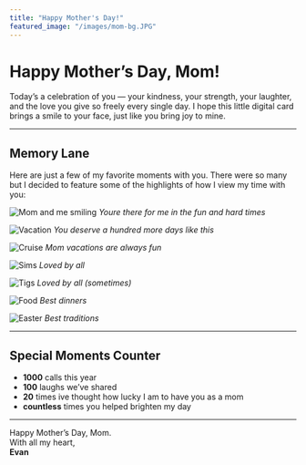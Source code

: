 ```yaml
---
title: "Happy Mother's Day!"
featured_image: "/images/mom-bg.JPG"
---
```


# Happy Mother’s Day, Mom!

Today’s a celebration of you — your kindness, your strength, your laughter, and the love you give so freely every single day. I hope this little digital card brings a smile to your face, just like you bring joy to mine.

---

## Memory Lane

Here are just a few of my favorite moments with you. There were so many but I decided to feature some of the highlights of how I view my time with you:

![Mom and me smiling](images/mom1.JPG)
_Youre there for me in the fun and hard times_

![Vacation](images/mom2.JPG)
_You deserve a hundred more days like this_

![Cruise](images/mom4.JPG)
_Mom vacations are always fun_

![Sims](images/mom5.JPG)
_Loved by all_

![Tigs](images/mom6.JPG)
_Loved by all (sometimes)_

![Food](images/mom7.JPG)
_Best dinners_

![Easter](images/mom8.JPG)
_Best traditions_

---

## Special Moments Counter

- **1000** calls this year
- **100** laughs we’ve shared
- **20** times ive thought how lucky I am to have you as a mom 
- **countless** times you helped brighten my day

---

Happy Mother’s Day, Mom.  
With all my heart,  
**Evan**